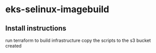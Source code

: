 # eks-selinux-imagebuild

## Install instructions

run terraform to build infrastructure
copy the scripts to the s3 bucket created